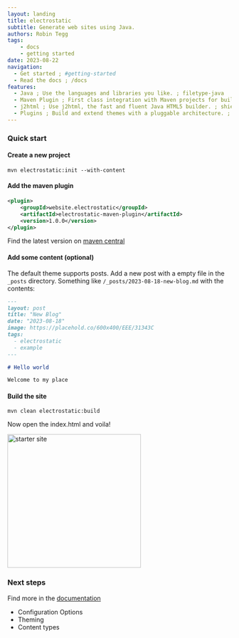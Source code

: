 ```yaml
---
layout: landing
title: electrostatic
subtitle: Generate web sites using Java.
authors: Robin Tegg
tags:
    - docs
    - getting started
date: 2023-08-22
navigation:
  - Get started ; #getting-started 
  - Read the docs ; /docs
features:
  - Java ; Use the languages and libraries you like. ; filetype-java
  - Maven Plugin ; First class integration with Maven projects for building sites. ; nut
  - j2html ; Use j2html, the fast and fluent Java HTML5 builder. ; shield
  - Plugins ; Build and extend themes with a pluggable architecture. ; puzzle
---
```


### Quick start

#### Create a new project

```shell
mvn electrostatic:init --with-content
```

#### Add the maven plugin

```xml
<plugin>
    <groupId>website.electrostatic</groupId>
    <artifactId>electrostatic-maven-plugin</artifactId>
    <version>1.0.0</version>
</plugin>
```

Find the latest version on [maven central](https://)

#### Add some content (optional)

The default theme supports posts. Add a new post with a empty file in the `_posts` directory. Something like `/_posts/2023-08-18-new-blog.md` with the contents:

```markdown
---
layout: post
title: "New Blog"
date: "2023-08-18"
image: https://placehold.co/600x400/EEE/31343C
tags:
  - electrostatic
  - example
---

# Hello world

Welcome to my place

```

#### Build the site

```shell
mvn clean electrostatic:build
```

Now open the index.html and voila!

<div class="text-left">
<img alt="starter site" src="images/starter-site.png" class="rounded" width="300px" height="300px"></img>
</div>

### Next steps

Find more in the [documentation](/docs)

* Configuration Options
* Theming
* Content types
